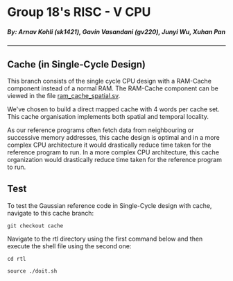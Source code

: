 # Group 18's RISC - V CPU
##### *By: Arnav Kohli (sk1421), Gavin Vasandani (gv220), Junyi Wu, Xuhan Pan*

---
## Cache (in Single-Cycle Design)

This branch consists of the single cycle CPU design with a RAM-Cache component instead of a normal RAM. The RAM-Cache component can be viewed in the file 
[ram_cache_spatial.sv](rtl/riscv-alu/ram_cache_spatial.sv). 

We've chosen to build a direct mapped cache with 4 words per cache set. This cache organisation implements both spatial and temporal locality. 

As our reference programs often fetch data from neighbouring or successive memory addresses, this cache design is optimal and in a more complex CPU architecture it would drastically reduce time taken for the reference program to run. In a more complex CPU architecture, this cache organization would drastically reduce time taken for the reference program to run.

## Test

To test the Gaussian reference code in Single-Cycle design with cache, navigate to this cache branch:
 ```shell
git checkout cache
 ```
 
Navigate to the rtl directory using the first command below and then execute the shell file using the second one:
 ```shell
 cd rtl

 source ./doit.sh
 ```
